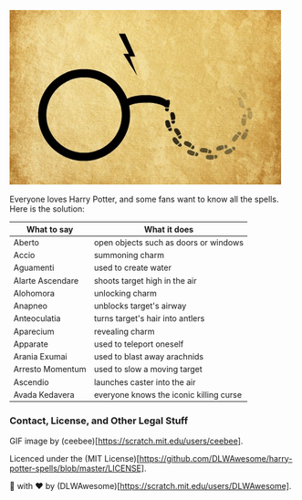 ![2005874_200x130.gif](https://raw.githubusercontent.com/DLWAwesome/harry-potter-spells/master/2005874_200x130.gif)

Everyone loves Harry Potter, and some fans want to know all the spells. Here is the solution:

What to say|What it does
-----------|------------
Aberto|open objects such as doors or windows
Accio|summoning charm
Aguamenti|used to create water
Alarte Ascendare|shoots target high in the air
Alohomora|unlocking charm
Anapneo|unblocks target's airway
Anteoculatia|turns target's hair into antlers
Aparecium|revealing charm
Apparate|used to teleport oneself
Arania Exumai|used to blast away arachnids
Arresto Momentum|used to slow a moving target
Ascendio|launches caster into the air
Avada Kedavera|everyone knows the iconic killing curse

### Contact, License, and Other Legal Stuff
GIF image by (ceebee)[https://scratch.mit.edu/users/ceebee].

Licenced under the (MIT License)[https://github.com/DLWAwesome/harry-potter-spells/blob/master/LICENSE].

🎨 with ❤️ by (DLWAwesome)[https://scratch.mit.edu/users/DLWAwesome].
